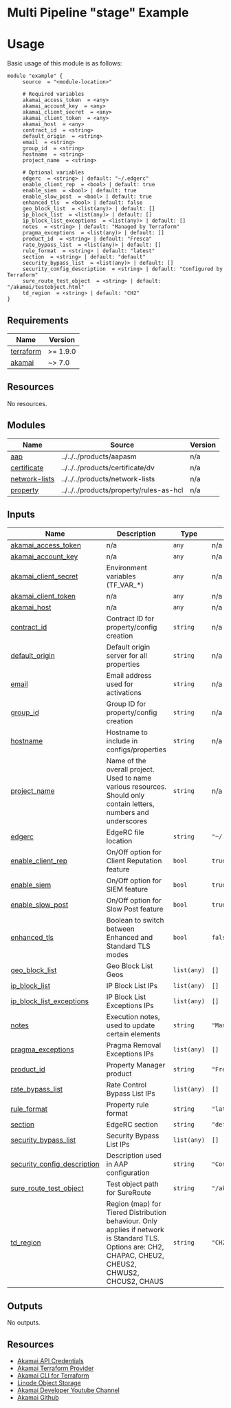 <!-- BEGIN_TF_DOCS -->

# Multi Pipeline "stage" Example

# Usage
Basic usage of this module is as follows:

```hcl
module "example" {
  	 source  = "<module-location>"
  
	 # Required variables
  	 akamai_access_token  = <any>
  	 akamai_account_key  = <any>
  	 akamai_client_secret  = <any>
  	 akamai_client_token  = <any>
  	 akamai_host  = <any>
  	 contract_id  = <string>
  	 default_origin  = <string>
  	 email  = <string>
  	 group_id  = <string>
  	 hostname  = <string>
  	 project_name  = <string>
  
	 # Optional variables
  	 edgerc  = <string> | default: "~/.edgerc"
  	 enable_client_rep  = <bool> | default: true
  	 enable_siem  = <bool> | default: true
  	 enable_slow_post  = <bool> | default: true
  	 enhanced_tls  = <bool> | default: false
  	 geo_block_list  = <list(any)> | default: []
  	 ip_block_list  = <list(any)> | default: []
  	 ip_block_list_exceptions  = <list(any)> | default: []
  	 notes  = <string> | default: "Managed by Terraform"
  	 pragma_exceptions  = <list(any)> | default: []
  	 product_id  = <string> | default: "Fresca"
  	 rate_bypass_list  = <list(any)> | default: []
  	 rule_format  = <string> | default: "latest"
  	 section  = <string> | default: "default"
  	 security_bypass_list  = <list(any)> | default: []
  	 security_config_description  = <string> | default: "Configured by Terraform"
  	 sure_route_test_object  = <string> | default: "/akamai/testobject.html"
  	 td_region  = <string> | default: "CH2"
}
 ```

## Requirements

| Name | Version |
|------|---------|
| <a name="requirement_terraform"></a> [terraform](#requirement\_terraform) | >= 1.9.0 |
| <a name="requirement_akamai"></a> [akamai](#requirement\_akamai) | ~> 7.0 |

## Resources

No resources.

## Modules

| Name | Source | Version |
|------|--------|---------|
| <a name="module_aap"></a> [aap](#module\_aap) | ../../../products/aapasm | n/a |
| <a name="module_certificate"></a> [certificate](#module\_certificate) | ../../../products/certificate/dv | n/a |
| <a name="module_network-lists"></a> [network-lists](#module\_network-lists) | ../../../products/network-lists | n/a |
| <a name="module_property"></a> [property](#module\_property) | ../../../products/property/rules-as-hcl | n/a |

## Inputs

| Name | Description | Type | Default | Required |
|------|-------------|------|---------|:--------:|
| <a name="input_akamai_access_token"></a> [akamai\_access\_token](#input\_akamai\_access\_token) | n/a | `any` | n/a | yes |
| <a name="input_akamai_account_key"></a> [akamai\_account\_key](#input\_akamai\_account\_key) | n/a | `any` | n/a | yes |
| <a name="input_akamai_client_secret"></a> [akamai\_client\_secret](#input\_akamai\_client\_secret) | Environment variables (TF\_VAR\_*) | `any` | n/a | yes |
| <a name="input_akamai_client_token"></a> [akamai\_client\_token](#input\_akamai\_client\_token) | n/a | `any` | n/a | yes |
| <a name="input_akamai_host"></a> [akamai\_host](#input\_akamai\_host) | n/a | `any` | n/a | yes |
| <a name="input_contract_id"></a> [contract\_id](#input\_contract\_id) | Contract ID for property/config creation | `string` | n/a | yes |
| <a name="input_default_origin"></a> [default\_origin](#input\_default\_origin) | Default origin server for all properties | `string` | n/a | yes |
| <a name="input_email"></a> [email](#input\_email) | Email address used for activations | `string` | n/a | yes |
| <a name="input_group_id"></a> [group\_id](#input\_group\_id) | Group ID for property/config creation | `string` | n/a | yes |
| <a name="input_hostname"></a> [hostname](#input\_hostname) | Hostname to include in configs/properties | `string` | n/a | yes |
| <a name="input_project_name"></a> [project\_name](#input\_project\_name) | Name of the overall project. Used to name various resources. Should only contain letters, numbers and underscores | `string` | n/a | yes |
| <a name="input_edgerc"></a> [edgerc](#input\_edgerc) | EdgeRC file location | `string` | `"~/.edgerc"` | no |
| <a name="input_enable_client_rep"></a> [enable\_client\_rep](#input\_enable\_client\_rep) | On/Off option for Client Reputation feature | `bool` | `true` | no |
| <a name="input_enable_siem"></a> [enable\_siem](#input\_enable\_siem) | On/Off option for SIEM feature | `bool` | `true` | no |
| <a name="input_enable_slow_post"></a> [enable\_slow\_post](#input\_enable\_slow\_post) | On/Off option for Slow Post feature | `bool` | `true` | no |
| <a name="input_enhanced_tls"></a> [enhanced\_tls](#input\_enhanced\_tls) | Boolean to switch between Enhanced and Standard TLS modes | `bool` | `false` | no |
| <a name="input_geo_block_list"></a> [geo\_block\_list](#input\_geo\_block\_list) | Geo Block List Geos | `list(any)` | `[]` | no |
| <a name="input_ip_block_list"></a> [ip\_block\_list](#input\_ip\_block\_list) | IP Block List IPs | `list(any)` | `[]` | no |
| <a name="input_ip_block_list_exceptions"></a> [ip\_block\_list\_exceptions](#input\_ip\_block\_list\_exceptions) | IP Block List Exceptions IPs | `list(any)` | `[]` | no |
| <a name="input_notes"></a> [notes](#input\_notes) | Execution notes, used to update certain elements | `string` | `"Managed by Terraform"` | no |
| <a name="input_pragma_exceptions"></a> [pragma\_exceptions](#input\_pragma\_exceptions) | Pragma Removal Exceptions IPs | `list(any)` | `[]` | no |
| <a name="input_product_id"></a> [product\_id](#input\_product\_id) | Property Manager product | `string` | `"Fresca"` | no |
| <a name="input_rate_bypass_list"></a> [rate\_bypass\_list](#input\_rate\_bypass\_list) | Rate Control Bypass List IPs | `list(any)` | `[]` | no |
| <a name="input_rule_format"></a> [rule\_format](#input\_rule\_format) | Property rule format | `string` | `"latest"` | no |
| <a name="input_section"></a> [section](#input\_section) | EdgeRC section | `string` | `"default"` | no |
| <a name="input_security_bypass_list"></a> [security\_bypass\_list](#input\_security\_bypass\_list) | Security Bypass List IPs | `list(any)` | `[]` | no |
| <a name="input_security_config_description"></a> [security\_config\_description](#input\_security\_config\_description) | Description used in AAP configuration | `string` | `"Configured by Terraform"` | no |
| <a name="input_sure_route_test_object"></a> [sure\_route\_test\_object](#input\_sure\_route\_test\_object) | Test object path for SureRoute | `string` | `"/akamai/testobject.html"` | no |
| <a name="input_td_region"></a> [td\_region](#input\_td\_region) | Region (map) for Tiered Distribution behaviour. Only applies if network is Standard TLS. Options are: CH2, CHAPAC, CHEU2, CHEUS2, CHWUS2, CHCUS2, CHAUS | `string` | `"CH2"` | no |

## Outputs

No outputs.

## Resources
- [Akamai API Credentials](https://techdocs.akamai.com/developer/docs/set-up-authentication-credentials)
- [Akamai Terraform Provider](https://techdocs.akamai.com/terraform/docs)
- [Akamai CLI for Terraform](https://github.com/akamai/cli-terraform)
- [Linode Object Storage](https://www.linode.com/lp/object-storage/)
- [Akamai Developer Youtube Channel](https://www.youtube.com/c/AkamaiDeveloper)
- [Akamai Github](https://github.com/akamai)
<!-- END_TF_DOCS -->